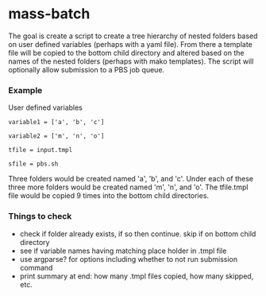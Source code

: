 # mass-batch

The goal is create a script to create a tree hierarchy of nested folders based on user defined variables (perhaps with a yaml file).  From there a template file will be copied to the bottom child directory and altered based on the names of the nested folders (perhaps with mako templates).  The script will optionally allow submission to a PBS job queue.

### Example

User defined variables

`variable1 = ['a', 'b', 'c']`

`variable2 = ['m', 'n', 'o']`

`tfile = input.tmpl`

`sfile = pbs.sh`

Three folders would be created named 'a', 'b', and 'c'.  Under each of these three more folders would be created named 'm', 'n', and 'o'.  The tfile.tmpl file would be copied 9 times into the bottom child directories.

### Things to check

- check if folder already exists, if so then continue. skip if on bottom child directory
- see if variable names having matching place holder in .tmpl file
- use argparse? for options including whether to not run submission command
- print summary at end: how many .tmpl files copied, how many skipped, etc. 
